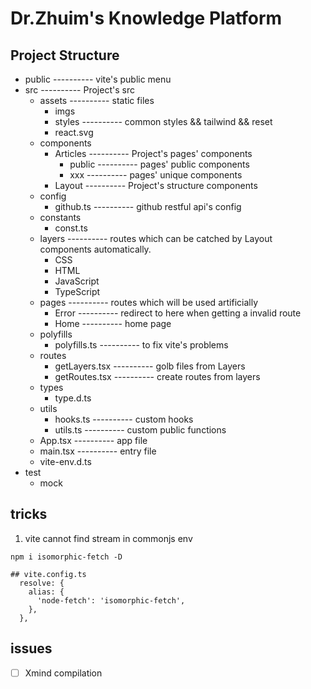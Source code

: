 <style>
  .menu-li li{
    display:flex;
    gap: 4%
  }
  .menu-li span:first-child::after{
    content:'---------'
  }
</style>

# Dr.Zhuim's Knowledge Platform

## Project Structure

- public ---------- vite's public menu
- src ---------- Project's src
  - assets ---------- static files
    - imgs
    - styles ---------- common styles && tailwind && reset
    - react.svg
  - components
    - Articles ---------- Project's pages' components
      - public ---------- pages' public components
      - xxx ---------- pages' unique components
    - Layout ---------- Project's structure components
  - config
    - github.ts ---------- github restful api's config
  - constants
    - const.ts
  - layers ---------- routes which can be catched by Layout components automatically.
    - CSS
    - HTML
    - JavaScript
    - TypeScript
  - pages  ---------- routes which will be used artificially
    - Error ---------- redirect to here when getting a invalid route 
    - Home ---------- home page
  - polyfills
    - polyfills.ts ---------- to fix vite's problems
  - routes
    - getLayers.tsx ---------- golb files from Layers
    - getRoutes.tsx ---------- create routes from layers
  - types
    - type.d.ts
  - utils
    - hooks.ts ---------- custom hooks
    - utils.ts ---------- custom public functions
  - App.tsx ---------- app file
  - main.tsx ---------- entry file
  - vite-env.d.ts
- test
  - mock

## tricks

1. vite cannot find stream in commonjs env

```
npm i isomorphic-fetch -D

## vite.config.ts
  resolve: {
    alias: {
      'node-fetch': 'isomorphic-fetch',
    },
  },
```

## issues

- [ ] Xmind compilation